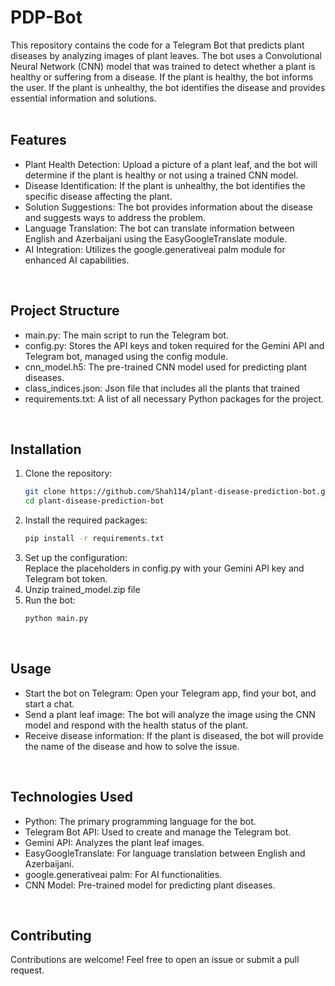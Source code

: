 # PDP-Bot
This repository contains the code for a Telegram Bot that predicts plant diseases by analyzing images of plant leaves. The bot uses a Convolutional Neural Network (CNN) model that was trained to detect whether a plant is healthy or suffering from a disease. If the plant is healthy, the bot informs the user. If the plant is unhealthy, the bot identifies the disease and provides essential information and solutions. <br/>
<br/>

## Features
* Plant Health Detection: Upload a picture of a plant leaf, and the bot will determine if the plant is healthy or not using a trained CNN model.
* Disease Identification: If the plant is unhealthy, the bot identifies the specific disease affecting the plant.
* Solution Suggestions: The bot provides information about the disease and suggests ways to address the problem.
* Language Translation: The bot can translate information between English and Azerbaijani using the EasyGoogleTranslate module.
* AI Integration: Utilizes the google.generativeai palm module for enhanced AI capabilities. <br/>
<br/>

## Project Structure
* main.py: The main script to run the Telegram bot.
* config.py: Stores the API keys and token required for the Gemini API and Telegram bot, managed using the config module.
* cnn_model.h5: The pre-trained CNN model used for predicting plant diseases.
* class_indices.json: Json file that includes all the plants that trained 
* requirements.txt: A list of all necessary Python packages for the project. <br/>
<br/>

## Installation
1. Clone the repository:
   ```bash
   git clone https://github.com/Shah114/plant-disease-prediction-bot.git
   cd plant-disease-prediction-bot
   ```
2. Install the required packages:
   ```bash
   pip install -r requirements.txt
   ```
3. Set up the configuration: <br/>
   Replace the placeholders in config.py with your Gemini API key and Telegram bot token.
4. Unzip trained_model.zip file
5. Run the bot:
   ```bash
   python main.py
   ```
<br/>

## Usage
* Start the bot on Telegram: Open your Telegram app, find your bot, and start a chat.
* Send a plant leaf image: The bot will analyze the image using the CNN model and respond with the health status of the plant.
* Receive disease information: If the plant is diseased, the bot will provide the name of the disease and how to solve the issue. <br/>
<br/>

## Technologies Used
* Python: The primary programming language for the bot.
* Telegram Bot API: Used to create and manage the Telegram bot.
* Gemini API: Analyzes the plant leaf images.
* EasyGoogleTranslate: For language translation between English and Azerbaijani.
* google.generativeai palm: For AI functionalities.
* CNN Model: Pre-trained model for predicting plant diseases. <br/>
<br/>

## Contributing
Contributions are welcome! Feel free to open an issue or submit a pull request.

